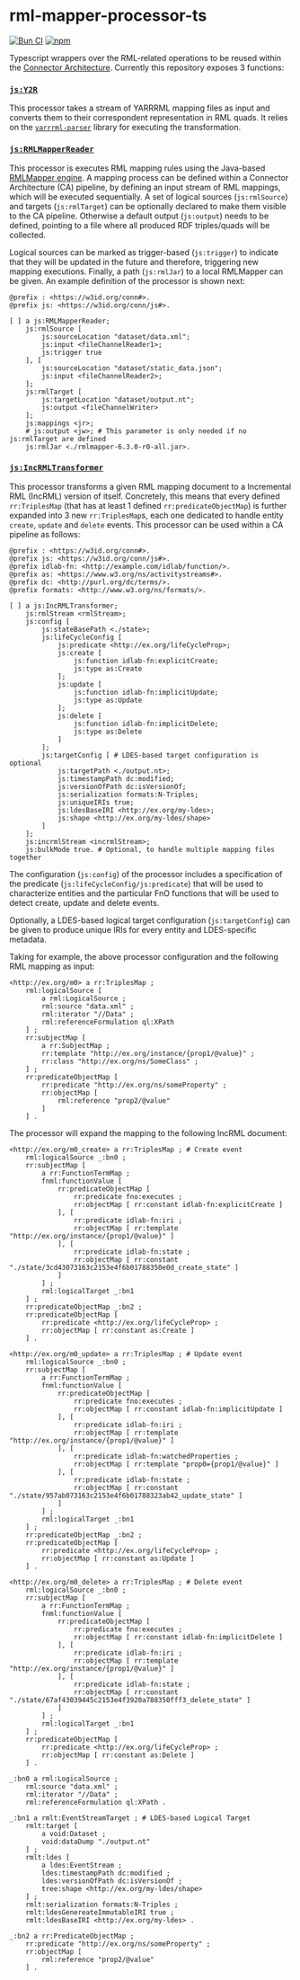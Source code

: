 # rml-mapper-processor-ts

[![Bun CI](https://github.com/julianrojas87/rml-mapper-processor-ts/actions/workflows/build-test.yml/badge.svg)](https://github.com/julianrojas87/rml-mapper-processor-ts/actions/workflows/build-test.yml) [![npm](https://img.shields.io/npm/v/rml-mapper-processor-ts.svg?style=popout)](https://npmjs.com/package/rml-mapper-processor-ts)

Typescript wrappers over the RML-related operations to be reused within the [Connector Architecture](hhttps://the-connector-architecture.github.io/site/docs/1_Home). Currently this repository exposes 3 functions:

### [`js:Y2R`](https://github.com/julianrojas87/rml-mapper-processor-ts/blob/main/processors.ttl#L9)

This processor takes a stream of YARRRML mapping files as input and converts them to their correspondent representation in RML quads. It relies on the [`yarrrml-parser`](https://github.com/RMLio/yarrrml-parser) library for executing the transformation.

### [`js:RMLMapperReader`](https://github.com/julianrojas87/rml-mapper-processor-ts/blob/main/processors.ttl#L44)

This processor is executes RML mapping rules using the Java-based [RMLMapper engine](https://github.com/RMLio/rmlmapper-java). A mapping process can be defined within a Connector Architecture (CA) pipeline, by defining an input stream of RML mappings, which will be executed sequentially. A set of logical sources (`js:rmlSource`) and targets (`js:rmlTarget`) can be optionally declared to make them visible to the CA pipeline. Otherwise a default output (`js:output`) needs to be defined, pointing to a file where all produced RDF triples/quads will be collected.

Logical sources can be marked as trigger-based (`js:trigger`) to indicate that they will be updated in the future and therefore, triggering new mapping executions. Finally, a path (`js:rmlJar`) to a local RMLMapper can be given. An example definition of the processor is shown next:

```turtle
@prefix : <https://w3id.org/conn#>.
@prefix js: <https://w3id.org/conn/js#>.

[ ] a js:RMLMapperReader; 
    js:rmlSource [
        js:sourceLocation "dataset/data.xml";
        js:input <fileChannelReader1>;
        js:trigger true
    ], [
        js:sourceLocation "dataset/static_data.json";
        js:input <fileChannelReader2>;
    ];
    js:rmlTarget [
        js:targetLocation "dataset/output.nt";
        js:output <fileChannelWriter>
    ];
    js:mappings <jr>;
    # js:output <jw>; # This parameter is only needed if no js:rmlTarget are defined
    js:rmlJar <./rmlmapper-6.3.0-r0-all.jar>.
```

### [`js:IncRMLTransformer`](https://github.com/julianrojas87/rml-mapper-processor-ts/blob/main/processors.ttl#L142)

This processor transforms a given RML mapping document to a Incremental RML (IncRML) version of itself. Concretely, this means that every defined `rr:TriplesMap` (that has at least 1 defined `rr:predicateObjectMap`) is further expanded into 3 new `rr:TriplesMap`s, each one dedicated to handle entity `create`, `update` and `delete` events. This processor can be used within a CA pipeline as follows:

```turtle
@prefix : <https://w3id.org/conn#>.
@prefix js: <https://w3id.org/conn/js#>.
@prefix idlab-fn: <http://example.com/idlab/function/>.
@prefix as: <https://www.w3.org/ns/activitystreams#>.
@prefix dc: <http://purl.org/dc/terms/>.
@prefix formats: <http://www.w3.org/ns/formats/>.

[ ] a js:IncRMLTransformer; 
    js:rmlStream <rmlStream>;
    js:config [
        js:stateBasePath <./state>;
        js:lifeCycleConfig [
            js:predicate <http://ex.org/lifeCycleProp>;
            js:create [
                js:function idlab-fn:explicitCreate;
                js:type as:Create
            ];
            js:update [
                js:function idlab-fn:implicitUpdate;
                js:type as:Update
            ];
            js:delete [
                js:function idlab-fn:implicitDelete;
                js:type as:Delete
            ]
        ];
        js:targetConfig [ # LDES-based target configuration is optional
            js:targetPath <./output.nt>;
            js:timestampPath dc:modified;
            js:versionOfPath dc:isVersionOf;
            js:serialization formats:N-Triples;
            js:uniqueIRIs true;
            js:ldesBaseIRI <http://ex.org/my-ldes>;
            js:shape <http://ex.org/my-ldes/shape>
        ]
    ];
    js:incrmlStream <incrmlStream>;
    js:bulkMode true. # Optional, to handle multiple mapping files together
```

The configuration (`js:config`) of the processor includes a specification of the predicate (`js:lifeCycleConfig/js:predicate`) that will be used to characterize entities and the particular FnO functions that will be used to detect create, update and delete events.

Optionally, a LDES-based logical target configuration (`js:targetConfig`) can be given to produce unique IRIs for every entity and LDES-specific metadata.

Taking for example, the above processor configuration and the following RML mapping as input:

```turtle
<http://ex.org/m0> a rr:TriplesMap ;
    rml:logicalSource [
        a rml:LogicalSource ;
        rml:source "data.xml" ;
        rml:iterator "//Data" ;
        rml:referenceFormulation ql:XPath
    ] ;
    rr:subjectMap [
        a rr:SubjectMap ;
        rr:template "http://ex.org/instance/{prop1/@value}" ;
        rr:class "http://ex.org/ns/SomeClass" ;
    ] ;
    rr:predicateObjectMap [
        rr:predicate "http://ex.org/ns/someProperty" ;
        rr:objectMap [
            rml:reference "prop2/@value"
        ]
    ] .
```

The processor will expand the mapping to the following IncRML document:

```turtle
<http://ex.org/m0_create> a rr:TriplesMap ; # Create event
    rml:logicalSource _:bn0 ;
    rr:subjectMap [
        a rr:FunctionTermMap ;
        fnml:functionValue [
            rr:predicateObjectMap [
                rr:predicate fno:executes ;
                rr:objectMap [ rr:constant idlab-fn:explicitCreate ]
            ], [
                rr:predicate idlab-fn:iri ;
                rr:objectMap [ rr:template "http://ex.org/instance/{prop1/@value}" ]
            ], [
                rr:predicate idlab-fn:state ;
                rr:objectMap [ rr:constant "./state/3cd43073163c2153e4f6b01788350e0d_create_state" ]
            ]
        ] ;
        rml:logicalTarget _:bn1
    ] ;
    rr:predicateObjectMap _:bn2 ;
    rr:predicateObjectMap [
        rr:predicate <http://ex.org/lifeCycleProp> ;
        rr:objectMap [ rr:constant as:Create ]
    ] .

<http://ex.org/m0_update> a rr:TriplesMap ; # Update event
    rml:logicalSource _:bn0 ;
    rr:subjectMap [
        a rr:FunctionTermMap ;
        fnml:functionValue [
            rr:predicateObjectMap [
                rr:predicate fno:executes ;
                rr:objectMap [ rr:constant idlab-fn:implicitUpdate ]
            ], [
                rr:predicate idlab-fn:iri ;
                rr:objectMap [ rr:template "http://ex.org/instance/{prop1/@value}" ]
            ], [
                rr:predicate idlab-fn:watchedProperties ;
                rr:objectMap [ rr:template "prop0={prop1/@value}" ]
            ], [
                rr:predicate idlab-fn:state ;
                rr:objectMap [ rr:constant "./state/957ab073163c2153e4f6b01788323ab42_update_state" ]
            ]
        ] ;
        rml:logicalTarget _:bn1
    ] ;
    rr:predicateObjectMap _:bn2 ;
    rr:predicateObjectMap [
        rr:predicate <http://ex.org/lifeCycleProp> ;
        rr:objectMap [ rr:constant as:Update ]
    ] .

<http://ex.org/m0_delete> a rr:TriplesMap ; # Delete event
    rml:logicalSource _:bn0 ;
    rr:subjectMap [
        a rr:FunctionTermMap ;
        fnml:functionValue [
            rr:predicateObjectMap [
                rr:predicate fno:executes ;
                rr:objectMap [ rr:constant idlab-fn:implicitDelete ]
            ], [
                rr:predicate idlab-fn:iri ;
                rr:objectMap [ rr:template "http://ex.org/instance/{prop1/@value}" ]
            ], [
                rr:predicate idlab-fn:state ;
                rr:objectMap [ rr:constant "./state/67af43039445c2153e4f3920a788350fff3_delete_state" ]
            ]
        ] ;
        rml:logicalTarget _:bn1
    ] ;
    rr:predicateObjectMap [
        rr:predicate <http://ex.org/lifeCycleProp> ;
        rr:objectMap [ rr:constant as:Delete ]
    ] .

_:bn0 a rml:LogicalSource ;
    rml:source "data.xml" ;
    rml:iterator "//Data" ;
    rml:referenceFormulation ql:XPath .

_:bn1 a rmlt:EventStreamTarget ; # LDES-based Logical Target
    rmlt:target [
        a void:Dataset ;
        void:dataDump "./output.nt"
    ] ;
    rmlt:ldes [
        a ldes:EventStream ;
        ldes:timestampPath dc:modified ;
        ldes:versionOfPath dc:isVersionOf ;
        tree:shape <http://ex.org/my-ldes/shape>
    ] ;
    rmlt:serialization formats:N-Triples ;
    rmlt:ldesGenereateImmutableIRI true ;
    rmlt:ldesBaseIRI <http://ex.org/my-ldes> .

_:bn2 a rr:PredicateObjectMap ;
    rr:predicate "http://ex.org/ns/someProperty" ;
    rr:objectMap [
        rml:reference "prop2/@value"
    ] .
```
